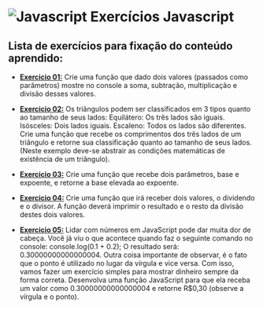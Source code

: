 # ![Javascript](https://user-images.githubusercontent.com/73192682/110265753-0e35d700-7f9b-11eb-8d2a-ea2b024daa56.jpg) Exercícios Javascript
## Lista de exercícios para fixação do conteúdo aprendido:
<ul>
  <li><p><a href="https://github.com/royalfelep/javascript/blob/main/exercicios/ex1.js"><b>Exercicio 01:</b></a> Crie uma função que dado dois valores (passados como parâmetros) mostre no console a soma, subtração,
multiplicação e divisão desses valores.</p></li>
<li><a href="https://github.com/royalfelep/javascript/blob/main/exercicios/ex2.js"><b>Exercicio 02:</b></a> Os triângulos podem ser classificados em 3 tipos quanto ao tamanho de seus lados:
Equilátero: Os três lados são iguais. Isósceles: Dois lados iguais. Escaleno: Todos os lados são diferentes.
Crie uma função que recebe os comprimentos dos três lados de um triângulo e retorne sua classificação quanto
ao tamanho de seus lados. (Neste exemplo deve-se abstrair as condições matemáticas de existência de um
triângulo).</p></li>
<li><p><a href="https://github.com/royalfelep/javascript/blob/main/exercicios/ex3.js"><b>Exercicio 03:</b></a> Crie uma função que recebe dois parâmetros, base e expoente, e retorne a base elevada ao expoente.</p></li>
<li><p><a href="https://github.com/royalfelep/javascript/blob/main/exercicios/ex4.js"><b>Exercicio 04:</b></a> Crie uma função que irá receber dois valores, o dividendo e o divisor. A função deverá imprimir o resultado
e o resto da divisão destes dois valores.</p></li>
<li><p><a href="https://github.com/royalfelep/javascript/blob/main/exercicios/ex5.js"><b>Exercicio 05:</b></a> Lidar com números em JavaScript pode dar muita dor de cabeça. Você já viu o que acontece quando faz o
seguinte comando no console: console.log(0.1 + 0.2); O resultado será: 0.30000000000000004. Outra coisa
importante de observar, é o fato que o ponto é utilizado no lugar da vírgula e vice versa. Com isso, vamos fazer
um exercício simples para mostrar dinheiro sempre da forma correta. Desenvolva uma função JavaScript para
que ela receba um valor como 0.30000000000000004 e retorne R$0,30 (observe a vírgula e o ponto). </p></li>
